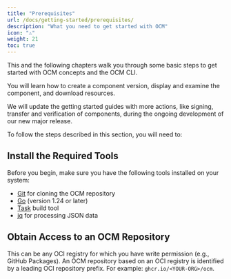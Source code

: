 ```yaml
---
title: "Prerequisites"
url: /docs/getting-started/prerequisites/
description: "What you need to get started with OCM"
icon: "⚠️"
weight: 21
toc: true
---
```


This and the following chapters walk you through some basic steps to get started with OCM concepts and the OCM CLI.

You will learn how to create a component version, display and examine the component, and download resources.

We will update the getting started guides with more actions, like signing, transfer and verification of components, during the ongoing development of our new major release.

To follow the steps described in this section, you will need to:

## Install the Required Tools

Before you begin, make sure you have the following tools installed on your system:

- [Git](https://git-scm.com/) for cloning the OCM repository
- [Go](https://golang.org/) (version 1.24 or later)
- [Task](https://taskfile.dev/) build tool
- [jq](https://jqlang.org/) for processing JSON data

## Obtain Access to an OCM Repository

This can be any OCI registry for which you have write permission (e.g., GitHub Packages). An OCM repository based on an OCI registry is identified by a leading OCI repository prefix. For example: `ghcr.io/<YOUR-ORG>/ocm`.
